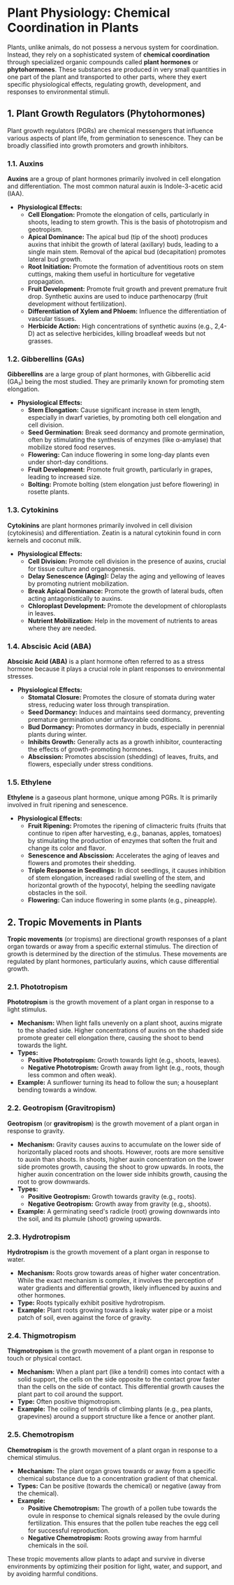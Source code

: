 # Plant Physiology: Chemical Coordination in Plants

Plants, unlike animals, do not possess a nervous system for coordination. Instead, they rely on a sophisticated system of **chemical coordination** through specialized organic compounds called **plant hormones** or **phytohormones**. These substances are produced in very small quantities in one part of the plant and transported to other parts, where they exert specific physiological effects, regulating growth, development, and responses to environmental stimuli.

## 1. Plant Growth Regulators (Phytohormones)

Plant growth regulators (PGRs) are chemical messengers that influence various aspects of plant life, from germination to senescence. They can be broadly classified into growth promoters and growth inhibitors.

### 1.1. Auxins

**Auxins** are a group of plant hormones primarily involved in cell elongation and differentiation. The most common natural auxin is Indole-3-acetic acid (IAA).

*   **Physiological Effects:**
    *   **Cell Elongation:** Promote the elongation of cells, particularly in shoots, leading to stem growth. This is the basis of phototropism and geotropism.
    *   **Apical Dominance:** The apical bud (tip of the shoot) produces auxins that inhibit the growth of lateral (axillary) buds, leading to a single main stem. Removal of the apical bud (decapitation) promotes lateral bud growth.
    *   **Root Initiation:** Promote the formation of adventitious roots on stem cuttings, making them useful in horticulture for vegetative propagation.
    *   **Fruit Development:** Promote fruit growth and prevent premature fruit drop. Synthetic auxins are used to induce parthenocarpy (fruit development without fertilization).
    *   **Differentiation of Xylem and Phloem:** Influence the differentiation of vascular tissues.
    *   **Herbicide Action:** High concentrations of synthetic auxins (e.g., 2,4-D) act as selective herbicides, killing broadleaf weeds but not grasses.

### 1.2. Gibberellins (GAs)

**Gibberellins** are a large group of plant hormones, with Gibberellic acid (GA₃) being the most studied. They are primarily known for promoting stem elongation.

*   **Physiological Effects:**
    *   **Stem Elongation:** Cause significant increase in stem length, especially in dwarf varieties, by promoting both cell elongation and cell division.
    *   **Seed Germination:** Break seed dormancy and promote germination, often by stimulating the synthesis of enzymes (like α-amylase) that mobilize stored food reserves.
    *   **Flowering:** Can induce flowering in some long-day plants even under short-day conditions.
    *   **Fruit Development:** Promote fruit growth, particularly in grapes, leading to increased size.
    *   **Bolting:** Promote bolting (stem elongation just before flowering) in rosette plants.

### 1.3. Cytokinins

**Cytokinins** are plant hormones primarily involved in cell division (cytokinesis) and differentiation. Zeatin is a natural cytokinin found in corn kernels and coconut milk.

*   **Physiological Effects:**
    *   **Cell Division:** Promote cell division in the presence of auxins, crucial for tissue culture and organogenesis.
    *   **Delay Senescence (Aging):** Delay the aging and yellowing of leaves by promoting nutrient mobilization.
    *   **Break Apical Dominance:** Promote the growth of lateral buds, often acting antagonistically to auxins.
    *   **Chloroplast Development:** Promote the development of chloroplasts in leaves.
    *   **Nutrient Mobilization:** Help in the movement of nutrients to areas where they are needed.

### 1.4. Abscisic Acid (ABA)

**Abscisic Acid (ABA)** is a plant hormone often referred to as a stress hormone because it plays a crucial role in plant responses to environmental stresses.

*   **Physiological Effects:**
    *   **Stomatal Closure:** Promotes the closure of stomata during water stress, reducing water loss through transpiration.
    *   **Seed Dormancy:** Induces and maintains seed dormancy, preventing premature germination under unfavorable conditions.
    *   **Bud Dormancy:** Promotes dormancy in buds, especially in perennial plants during winter.
    *   **Inhibits Growth:** Generally acts as a growth inhibitor, counteracting the effects of growth-promoting hormones.
    *   **Abscission:** Promotes abscission (shedding) of leaves, fruits, and flowers, especially under stress conditions.

### 1.5. Ethylene

**Ethylene** is a gaseous plant hormone, unique among PGRs. It is primarily involved in fruit ripening and senescence.

*   **Physiological Effects:**
    *   **Fruit Ripening:** Promotes the ripening of climacteric fruits (fruits that continue to ripen after harvesting, e.g., bananas, apples, tomatoes) by stimulating the production of enzymes that soften the fruit and change its color and flavor.
    *   **Senescence and Abscission:** Accelerates the aging of leaves and flowers and promotes their shedding.
    *   **Triple Response in Seedlings:** In dicot seedlings, it causes inhibition of stem elongation, increased radial swelling of the stem, and horizontal growth of the hypocotyl, helping the seedling navigate obstacles in the soil.
    *   **Flowering:** Can induce flowering in some plants (e.g., pineapple).

## 2. Tropic Movements in Plants

**Tropic movements** (or tropisms) are directional growth responses of a plant organ towards or away from a specific external stimulus. The direction of growth is determined by the direction of the stimulus. These movements are regulated by plant hormones, particularly auxins, which cause differential growth.

### 2.1. Phototropism

**Phototropism** is the growth movement of a plant organ in response to a light stimulus.

*   **Mechanism:** When light falls unevenly on a plant shoot, auxins migrate to the shaded side. Higher concentrations of auxins on the shaded side promote greater cell elongation there, causing the shoot to bend towards the light.
*   **Types:**
    *   **Positive Phototropism:** Growth towards light (e.g., shoots, leaves).
    *   **Negative Phototropism:** Growth away from light (e.g., roots, though less common and often weak).
*   **Example:** A sunflower turning its head to follow the sun; a houseplant bending towards a window.

### 2.2. Geotropism (Gravitropism)

**Geotropism** (or **gravitropism**) is the growth movement of a plant organ in response to gravity.

*   **Mechanism:** Gravity causes auxins to accumulate on the lower side of horizontally placed roots and shoots. However, roots are more sensitive to auxin than shoots. In shoots, higher auxin concentration on the lower side promotes growth, causing the shoot to grow upwards. In roots, the higher auxin concentration on the lower side inhibits growth, causing the root to grow downwards.
*   **Types:**
    *   **Positive Geotropism:** Growth towards gravity (e.g., roots).
    *   **Negative Geotropism:** Growth away from gravity (e.g., shoots).
*   **Example:** A germinating seed's radicle (root) growing downwards into the soil, and its plumule (shoot) growing upwards.

### 2.3. Hydrotropism

**Hydrotropism** is the growth movement of a plant organ in response to water.

*   **Mechanism:** Roots grow towards areas of higher water concentration. While the exact mechanism is complex, it involves the perception of water gradients and differential growth, likely influenced by auxins and other hormones.
*   **Type:** Roots typically exhibit positive hydrotropism.
*   **Example:** Plant roots growing towards a leaky water pipe or a moist patch of soil, even against the force of gravity.

### 2.4. Thigmotropism

**Thigmotropism** is the growth movement of a plant organ in response to touch or physical contact.

*   **Mechanism:** When a plant part (like a tendril) comes into contact with a solid support, the cells on the side opposite to the contact grow faster than the cells on the side of contact. This differential growth causes the plant part to coil around the support.
*   **Type:** Often positive thigmotropism.
*   **Example:** The coiling of tendrils of climbing plants (e.g., pea plants, grapevines) around a support structure like a fence or another plant.

### 2.5. Chemotropism

**Chemotropism** is the growth movement of a plant organ in response to a chemical stimulus.

*   **Mechanism:** The plant organ grows towards or away from a specific chemical substance due to a concentration gradient of that chemical.
*   **Types:** Can be positive (towards the chemical) or negative (away from the chemical).
*   **Example:**
    *   **Positive Chemotropism:** The growth of a pollen tube towards the ovule in response to chemical signals released by the ovule during fertilization. This ensures that the pollen tube reaches the egg cell for successful reproduction.
    *   **Negative Chemotropism:** Roots growing away from harmful chemicals in the soil.

These tropic movements allow plants to adapt and survive in diverse environments by optimizing their position for light, water, and support, and by avoiding harmful conditions.